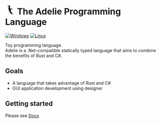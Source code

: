 # <img width="32" src="./logo/adelie-logo.svg?sanitize=true" alt="logo"> The Adelie Programming Language

[![Windows](https://github.com/kumavale/Adelie/actions/workflows/windows.yml/badge.svg)](https://github.com/kumavale/Adelie/actions/workflows/windows.yml)
[![Linux](https://github.com/kumavale/Adelie/actions/workflows/linux.yml/badge.svg)](https://github.com/kumavale/Adelie/actions/workflows/linux.yml)

Toy programming language.  
Adelie is a .Net-compatible statically typed language that aims to combine the benefits of Rust and C#.

## Goals

- A language that takes advantage of Rust and C#
- GUI application development using designer

## Getting started

Please see [Docs](kumavale.github.io/Adelie-book)
